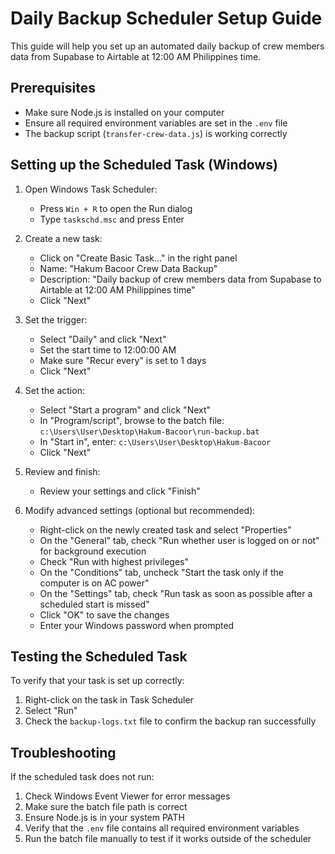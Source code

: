 # Daily Backup Scheduler Setup Guide

This guide will help you set up an automated daily backup of crew members data from Supabase to Airtable at 12:00 AM Philippines time.

## Prerequisites
- Make sure Node.js is installed on your computer
- Ensure all required environment variables are set in the `.env` file
- The backup script (`transfer-crew-data.js`) is working correctly

## Setting up the Scheduled Task (Windows)

1. Open Windows Task Scheduler:
   - Press `Win + R` to open the Run dialog
   - Type `taskschd.msc` and press Enter

2. Create a new task:
   - Click on "Create Basic Task..." in the right panel
   - Name: "Hakum Bacoor Crew Data Backup"
   - Description: "Daily backup of crew members data from Supabase to Airtable at 12:00 AM Philippines time"
   - Click "Next"

3. Set the trigger:
   - Select "Daily" and click "Next"
   - Set the start time to 12:00:00 AM
   - Make sure "Recur every" is set to 1 days
   - Click "Next"

4. Set the action:
   - Select "Start a program" and click "Next"
   - In "Program/script", browse to the batch file: `c:\Users\User\Desktop\Hakum-Bacoor\run-backup.bat`
   - In "Start in", enter: `c:\Users\User\Desktop\Hakum-Bacoor`
   - Click "Next"

5. Review and finish:
   - Review your settings and click "Finish"

6. Modify advanced settings (optional but recommended):
   - Right-click on the newly created task and select "Properties"
   - On the "General" tab, check "Run whether user is logged on or not" for background execution
   - Check "Run with highest privileges"
   - On the "Conditions" tab, uncheck "Start the task only if the computer is on AC power"
   - On the "Settings" tab, check "Run task as soon as possible after a scheduled start is missed"
   - Click "OK" to save the changes
   - Enter your Windows password when prompted

## Testing the Scheduled Task

To verify that your task is set up correctly:
1. Right-click on the task in Task Scheduler
2. Select "Run"
3. Check the `backup-logs.txt` file to confirm the backup ran successfully

## Troubleshooting

If the scheduled task does not run:
1. Check Windows Event Viewer for error messages
2. Make sure the batch file path is correct
3. Ensure Node.js is in your system PATH
4. Verify that the `.env` file contains all required environment variables
5. Run the batch file manually to test if it works outside of the scheduler
